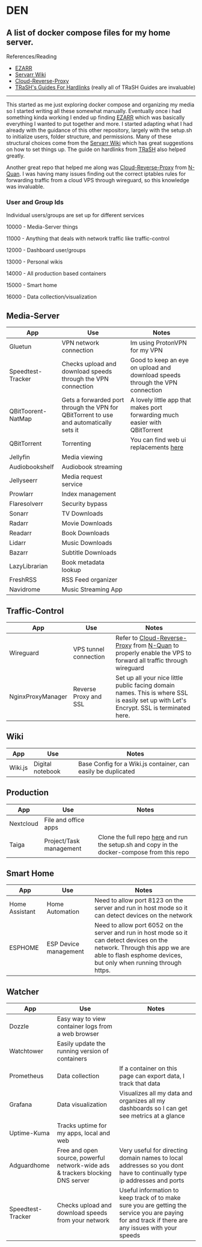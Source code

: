# DEN
A list of docker compose files for my home server.
---
References/Reading
- [EZARR](https://github.com/Luctia/ezarr/tree/main)
- [Servarr Wiki](https://wiki.servarr.com/docker-guide)
- [Cloud-Reverse-Proxy](https://github.com/N-Quan/Cloud-Reverse-Proxy)
- [TRaSH's Guides For Hardlinks](https://trash-guides.info/Hardlinks/Hardlinks-and-Instant-Moves/) (really all of TRaSH Guides are invaluable)
---

This started as me just exploring docker compose and organizing my media so I started writing all these somewhat manually.
Eventually once i had something kinda working I ended up finding [EZARR](https://github.com/Luctia/ezarr/tree/main) which was basically everything I wanted to put together and more. I started adapting what I had already with the guidance of this other repository, largely with the setup.sh to initialize users, folder structure, and permissions. Many of these structural choices come from the [Servarr Wiki](https://wiki.servarr.com/docker-guide) which has great suggestions on how to set things up. The guide on hardlinks from [TRaSH](https://trash-guides.info/Hardlinks/Hardlinks-and-Instant-Moves/) also helped greatly.

Another great repo that helped me along was [Cloud-Reverse-Proxy](https://github.com/N-Quan/Cloud-Reverse-Proxy) from [N-Quan](https://github.com/N-Quan). I was having many issues finding out the correct iptables rules for forwarding traffic from a cloud VPS through wireguard, so this knowledge was invaluable. 

### User and Group Ids
Individual users/groups are set up for different services

10000 - Media-Server things

11000 - Anything that deals with network traffic like traffic-control

12000 - Dashboard user/groups

13000 - Personal wikis

14000 - All production based containers

15000 - Smart home

16000 - Data collection/visualization

## Media-Server
| App | Use | Notes |
| --- | --- | --- |
| Gluetun | VPN network connection | Im using ProtonVPN for my VPN |
| Speedtest-Tracker | Checks upload and download speeds through the VPN connection | Good to keep an eye on upload and download speeds through the VPN connection |
| QBitToorent-NatMap | Gets a forwarded port through the VPN for QBitTorrent to use and automatically sets it | A lovely little app that makes port forwarding much easier with QBitTorrent |
| QBitTorrent| Torrenting | You can find web ui replacements [here](https://github.com/qbittorrent/qBittorrent/wiki/List-of-known-alternate-WebUIs) |
| Jellyfin | Media viewing | |
| Audiobookshelf | Audiobook streaming | |
| Jellyseerr | Media request service | |
| Prowlarr | Index management | |
| Flaresolverr | Security bypass | |
| Sonarr | TV Downloads | |
| Radarr | Movie Downloads | |
| Readarr | Book Downloads | |
| Lidarr | Music Downloads | |
| Bazarr | Subtitle Downloads | |
| LazyLibrarian | Book metadata lookup | |
| FreshRSS | RSS Feed organizer | |
| Navidrome | Music Streaming App | |

## Traffic-Control
| App | Use | Notes |
| --- | --- | --- |
| Wireguard | VPS tunnel connection | Refer to [Cloud-Reverse-Proxy](https://github.com/N-Quan/Cloud-Reverse-Proxy) from [N-Quan](https://github.com/N-Quan) to properly enable the VPS to forward all traffic through wireguard |
| NginxProxyManager | Reverse Proxy and SSL | Set up all your nice little public facing domain names. This is where SSL is easily set up with Let's Encrypt. SSL is terminated here. |

## Wiki
| App | Use | Notes |
| --- | --- | --- |
| Wiki.js | Digital notebook |  Base Config for a Wiki.js container, can easily be duplicated |

## Production
| App | Use | Notes |
| --- | --- | --- |
| Nextcloud | File and office apps | |
| Taiga | Project/Task management | Clone the full repo [here](https://github.com/taigaio/taiga-docker/tree/main) and run the setup.sh and copy in the docker-compose from this repo |

## Smart Home
| App | Use | Notes |
| --- | --- | --- |
| Home Assistant | Home Automation | Need to allow port 8123 on the server and run in host mode so it can detect devices on the network |
| ESPHOME | ESP Device management | Need to allow port 6052 on the server and run in host mode so it can detect devices on the network. Through this app we are able to flash esphome devices, but only when running through https. |

## Watcher
| App | Use | Notes |
| --- | --- | --- |
| Dozzle | Easy way to view container logs from a web browser | |
| Watchtower | Easily update the running version of containers | |
| Prometheus | Data collection | If a container on this page can export data, I track that data |
| Grafana | Data visualization | Visualizes all my data and organizes all my dashboards so I can get see metrics at a glance |
| Uptime-Kuma | Tracks uptime for my apps, local and web | |
| Adguardhome | Free and open source, powerful network-wide ads & trackers blocking DNS server | Very useful for directing domain names to local addresses so you dont have to continually type ip addresses and ports |
| Speedtest-Tracker | Checks upload and download speeds from your network | Useful information to keep track of to make sure you are getting the service you are paying for and track if there are any issues with your speeds |
